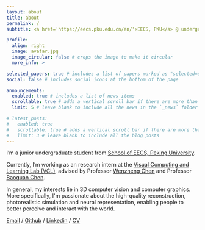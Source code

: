 ```yaml
---
layout: about
title: about
permalink: /
subtitle: <a href='https://eecs.pku.edu.cn/en/'>EECS, PKU</a> @ undergrad. 

profile:
  align: right
  image: avatar.jpg
  image_circular: false # crops the image to make it circular
  more_info: >

selected_papers: true # includes a list of papers marked as "selected={true}"
social: false # includes social icons at the bottom of the page

announcements:
  enabled: true # includes a list of news items
  scrollable: true # adds a vertical scroll bar if there are more than 3 news items
  limit: 5 # leave blank to include all the news in the `_news` folder

# latest_posts:
#   enabled: true
#   scrollable: true # adds a vertical scroll bar if there are more than 3 new posts items
#   limit: 3 # leave blank to include all the blog posts
---
```


I’m a junior undergraduate student from [School of EECS, Peking University](https://eecs.pku.edu.cn/en/).

Currently, I’m working as an research intern at the [Visual Computing and Learning Lab (VCL)](https://vcl.pku.edu.cn/), advised by Professor [Wenzheng Chen](https://wenzhengchen.github.io/) and Professor [Baoquan Chen](https://baoquanchen.info/).

In general, my interests lie in 3D computer vision and computer graphics. More specifically, I'm passionate about the high-quality reconstruction, photorealistic simulation and neural representation, enabling people to better perceive and interact with the world.

[Email](qianfanshen@stu.pku.edu.cn) / [Github](https://github.com/qianfanshen) / [Linkedin](https://www.linkedin.com/in/qianfan-shen-40376a287/) / [CV](../assets/pdf/resume.pdf)